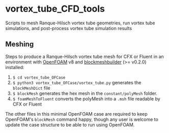 # vortex_tube_CFD_tools
Scripts to mesh Ranque-Hilsch vortex tube geometries, run vortex tube simulations, and post-process vortex tube simulation results

## Meshing
Steps to produce a Ranque-Hilsch vortex tube mesh for CFX or Fluent in an environment with [OpenFOAM](https://openfoam.org/) v8 and [blockmeshbuilder](https://github.com/NauticalMile64/blockmeshbuilder) (>= v0.2.0) installed:
1. `$ cd vortex_tube_OFCase`
2. `$ python3 vortex_tube_OFCase/vortex_tube.py` generates the `blockMeshDict` file
3. `$ blockMesh` generates the hex mesh in the `constant/polyMesh` folder.
4. `$ foamMeshToFluent` converts the polyMesh into a `.msh` file readable by CFX or Fluent 

The other files in this minimal OpenFOAM case are required to keep OpenFOAM's `blockMesh` command happy, though any user is welcome to update the case structure to be able to run using OpenFOAM.
